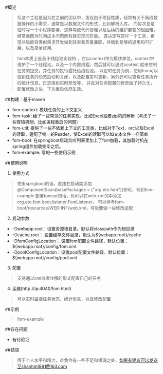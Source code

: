#概述
> 写这个工程是因为在之前的团队中，发现由于项目性质，经常有关于离线数据操作的小需求，通常是以数据文件的形式，比如解析入库。
> 而每次总是临时写一个小程序部署，这样导致代码管理以及后续的维护都变的很困难，经常会因为时间成本问题而将就实现的质量。
> 遂决定写这样一个工具，希望以后能将类似需求开发做到效率和质量兼顾，并做到足够的通用和可扩展，以及简单好用。

> fom本质上是基于线程池实现的 ，它以context作为模块单位，context中维护了一个线程池，以及一个内置线程，然后就可以通过context
> 就来控制任务的提交，并任务的执行委托给线程池。
> 以定时任务为例，使用fom可以做到任务的动态启动和关闭，以及配置实时更新，另外还可以查看任务执行的统计信息，日志级别实时修改等，
> 并且对任务配置的修改做了持久化，配置修改之后，下次重启依然生效。

##构建：基于maven
* fom-context: 模块任务的上下文定义
* fom-task: 给了一些常见的任务实现，比如Excel或者zip包的解析（考虑了一些容错机制，比如进程重启的问题）
* fom-util: 提供了一些不依赖上下文的工具类，比如对于Text、orc以及Excel的读取，适配了统一的Reader，使Excel的读取可以如文本文件一样简单
* fom-boot: 在springboot启动监听列表里加上了fom加载，其加载时机在spring组件加载完毕之后。
* fom-example: 写的一些使用示例

##使用说明
1. 使用方式
> 使用sprigboot的话，直接在启动类添加@ComponentScan(basePackages = {"org.eto.fom"})即可，例如fom-example
> 部署tomcat的话，也可以在web.xml的<listener>中添加org.eto.fom.boot.listener.FomListener，
可以参考fom-boot/resources/WEB-INF/web.xml，可能要做一些修改适配

2. 启动参数
* -Dwebapp.root：设置资源根目录，默认将classpath作为根目录
* -Dcache.root：  设置缓存文件目录，默认为${webapp.root}/cache
* -DfomConfigLocation： 设置fom配置文件路径，默认位置：${webapp.root}/config/fom.xml
* -DpoolConfigLocation：设置pool配置文件路径，默认位置：${webapp.root}/config/pool.xml

3. 配置
> 支持通过xml或者注解的形式配置自己的任务

4. 运维(http://ip:4040/fom.html)
> 可以实时监控任务状态、统计信息，以及修改配置

##示例
> fom-example

##存在问题
* 有待验证

##结语
> 限于个人水平和精力，难免会有一些不足和错漏之处，如果有建议可以发送至shanhm1991@163.com
